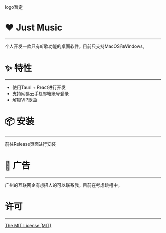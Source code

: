 logo暂定
# ❤️ Just Music

---

 个人开发一款只有听歌功能的桌面软件，目前只支持MacOS和Windows。

# ✨ 特性

---

- 使用Tauri + React进行开发
- 支持网易云手机邮箱账号登录
- 解锁VIP歌曲


# 📦 安装

---

前往Release页面进行安装




# 🛴 广告

---

广州的互联网企有想招人的可以联系我，目前在考虑跳槽中。
# 许可

---

[The MIT License (MIT)](https://github.com/Binaryify/NeteaseCloudMusicApi/blob/master/LICENSE)


